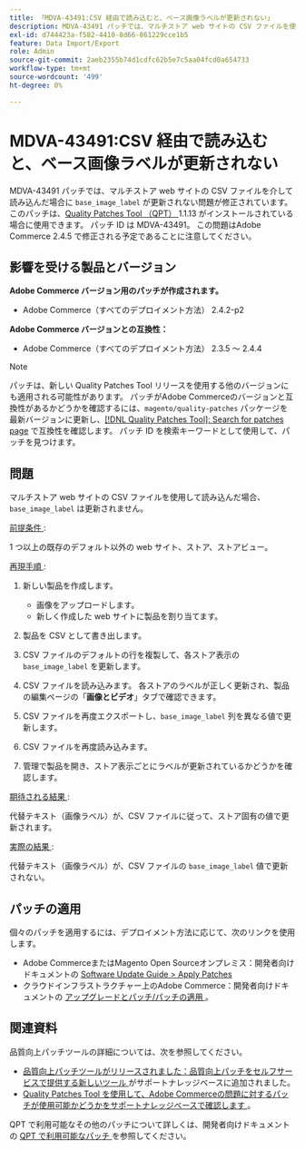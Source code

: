 ```yaml
---
title: 「MDVA-43491:CSV 経由で読み込むと、ベース画像ラベルが更新されない」
description: MDVA-43491 パッチでは、マルチストア web サイトの CSV ファイルを使用して読み込んだ場合に「base_image_label」が更新されない問題が修正されています。 このパッチは、[Quality Patches Tool （QPT） ] （/help/announcements/adobe-commerce-announcements/magento-quality-patches-released-new-tool-to-self-serve-quality-patches.md） 1.1.13 がインストールされている場合に利用できます。 パッチ ID は MDVA-43491。 この問題はAdobe Commerce 2.4.5 で修正される予定であることに注意してください。
exl-id: d744423a-f582-4410-8d66-861229cce1b5
feature: Data Import/Export
role: Admin
source-git-commit: 2aeb2355b74d1cdfc62b5e7c5aa04fcd0a654733
workflow-type: tm+mt
source-wordcount: '499'
ht-degree: 0%

---
```


# MDVA-43491:CSV 経由で読み込むと、ベース画像ラベルが更新されない

MDVA-43491 パッチでは、マルチストア web サイトの CSV ファイルを介して読み込んだ場合に `base_image_label` が更新されない問題が修正されています。 このパッチは、[Quality Patches Tool （QPT） ](/help/announcements/adobe-commerce-announcements/magento-quality-patches-released-new-tool-to-self-serve-quality-patches.md)1.1.13 がインストールされている場合に使用できます。 パッチ ID は MDVA-43491。 この問題はAdobe Commerce 2.4.5 で修正される予定であることに注意してください。

## 影響を受ける製品とバージョン

**Adobe Commerce バージョン用のパッチが作成されます。**

* Adobe Commerce（すべてのデプロイメント方法） 2.4.2-p2

**Adobe Commerce バージョンとの互換性：**

* Adobe Commerce（すべてのデプロイメント方法） 2.3.5 ～ 2.4.4

>[!NOTE]
>
>パッチは、新しい Quality Patches Tool リリースを使用する他のバージョンにも適用される可能性があります。 パッチがAdobe Commerceのバージョンと互換性があるかどうかを確認するには、`magento/quality-patches` パッケージを最新バージョンに更新し、[[!DNL Quality Patches Tool]: Search for patches page](https://experienceleague.adobe.com/tools/commerce-quality-patches/index.html) で互換性を確認します。 パッチ ID を検索キーワードとして使用して、パッチを見つけます。

## 問題

マルチストア web サイトの CSV ファイルを使用して読み込んだ場合、`base_image_label` は更新されません。

<u> 前提条件 </u>:

1 つ以上の既存のデフォルト以外の web サイト、ストア、ストアビュー。

<u> 再現手順 </u>:

1. 新しい製品を作成します。

   * 画像をアップロードします。
   * 新しく作成した web サイトに製品を割り当てます。

1. 製品を CSV として書き出します。
1. CSV ファイルのデフォルトの行を複製して、各ストア表示の `base_image_label` を更新します。
1. CSV ファイルを読み込みます。 各ストアのラベルが正しく更新され、製品の編集ページの「**画像とビデオ**」タブで確認できます。
1. CSV ファイルを再度エクスポートし、`base_image_label` 列を異なる値で更新します。
1. CSV ファイルを再度読み込みます。
1. 管理で製品を開き、ストア表示ごとにラベルが更新されているかどうかを確認します。

<u> 期待される結果 </u>:

代替テキスト（画像ラベル）が、CSV ファイルに従って、ストア固有の値で更新されます。

<u> 実際の結果 </u>:

代替テキスト（画像ラベル）が、CSV ファイルの `base_image_label` 値で更新されない。

## パッチの適用

個々のパッチを適用するには、デプロイメント方法に応じて、次のリンクを使用します。

* Adobe CommerceまたはMagento Open Sourceオンプレミス：開発者向けドキュメントの [Software Update Guide > Apply Patches](https://experienceleague.adobe.com/en/docs/commerce-operations/tools/quality-patches-tool/usage)
* クラウドインフラストラクチャー上のAdobe Commerce：開発者向けドキュメントの [ アップグレードとパッチ/パッチの適用 ](https://experienceleague.adobe.com/en/docs/commerce-cloud-service/user-guide/develop/upgrade/apply-patches)。

## 関連資料

品質向上パッチツールの詳細については、次を参照してください。

* [ 品質向上パッチツールがリリースされました：品質向上パッチをセルフサービスで提供する新しいツール ](/help/announcements/adobe-commerce-announcements/magento-quality-patches-released-new-tool-to-self-serve-quality-patches.md) がサポートナレッジベースに追加されました。
* [Quality Patches Tool を使用して、Adobe Commerceの問題に対するパッチが使用可能かどうかをサポートナレッジベースで確認します ](/help/support-tools/patches-available-in-qpt-tool/check-patch-for-magento-issue-with-magento-quality-patches.md)。

QPT で利用可能なその他のパッチについて詳しくは、開発者向けドキュメントの [QPT で利用可能なパッチ ](https://experienceleague.adobe.com/tools/commerce-quality-patches/index.html) を参照してください。
